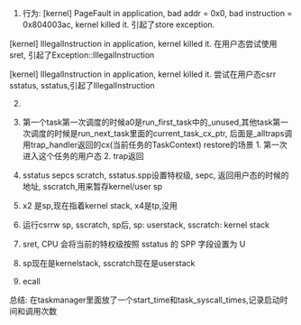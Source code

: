 1. 行为: 
[kernel] PageFault in application, bad addr = 0x0, bad instruction = 0x804003ac, kernel killed it.
引起了store exception.

[kernel] IllegalInstruction in application, kernel killed it.
在用户态尝试使用sret, 引起了Exception::IllegalInstruction

[kernel] IllegalInstruction in application, kernel killed it.
尝试在用户态csrr sstatus, sstatus,引起了IllegalInstruction

2. 

1. 第一个task第一次调度的时候a0是run_first_task中的_unused,其他task第一次调度的时候是run_next_task里面的current_task_cx_ptr, 后面是_alltraps调用trap_handler返回的cx(当前任务的TaskContext)
restore的场景 1. 第一次进入这个任务的用户态 2. trap返回
2. sstatus sepcs scratch, sstatus.spp设置特权级, sepc, 返回用户态的时候的地址, sscratch,用来暂存kernel/user sp

3. x2 是sp,现在指着kernel stack, x4是tp,没用
4. 运行csrrw sp, sscratch, sp后, sp: userstack, sscratch: kernel stack
5. sret, CPU 会将当前的特权级按照 sstatus 的 SPP 字段设置为 U
6. sp现在是kernelstack, sscratch现在是userstack
7. ecall

总结:
在taskmanager里面放了一个start_time和task_syscall_times,记录启动时间和调用次数
